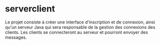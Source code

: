 # serverclient
Le projet consiste à créer une interface d'inscription et de connexion, ainsi qu'un serveur Java qui sera responsable de la gestion des connexions des clients. Les clients se connecteront au serveur et pourront envoyer des messages.

